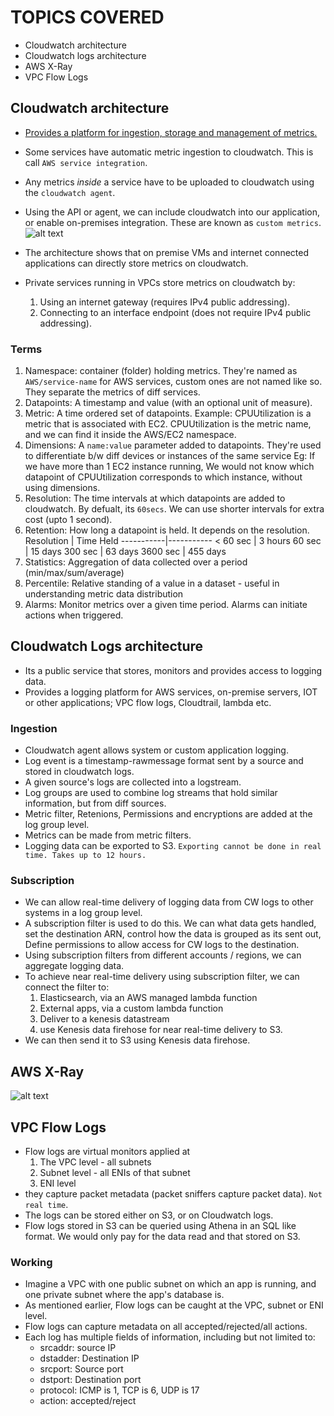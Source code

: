 # TOPICS COVERED
- Cloudwatch architecture
- Cloudwatch logs architecture
- AWS X-Ray
- VPC Flow Logs

## Cloudwatch architecture
- <ins> Provides a platform for ingestion, storage and management of metrics. </ins>
- Some services have automatic metric ingestion to cloudwatch. This is call `AWS service integration`.
- Any metrics *inside* a service have to be uploaded to cloudwatch using the `cloudwatch agent`.
- Using the API or agent, we can include cloudwatch into our application, or enable on-premises integration. These are known as `custom metrics`.
![alt text](<Screenshots/Screenshot 2024-06-11 at 10.43.08 AM.png>)

- The architecture shows that on premise VMs and internet connected applications can directly store metrics on cloudwatch.
- Private services running in VPCs store metrics on cloudwatch by:
    1. Using an internet gateway (requires IPv4 public addressing).
    2. Connecting to an interface endpoint (does not require IPv4 public addressing).

### Terms
1. Namespace: container (folder) holding metrics. They're named as `AWS/service-name` for AWS services, custom ones are not named like so. They separate the metrics of diff services.
2. Datapoints: A timestamp and value (with an optional unit of measure).
3. Metric: A time ordered set of datapoints. Example: CPUUtilization is a metric that is associated with EC2. CPUUtilization is the metric name, and we can find it inside the AWS/EC2 namespace. 
4. Dimensions: A `name:value` parameter added to datapoints. They're used to differentiate b/w diff devices or instances of the same service Eg: If we have more than 1 EC2 instance running, We would not know which datapoint of CPUUtilization corresponds to which instance, without using dimensions.
5. Resolution: The time intervals at which datapoints are added to cloudwatch. By defualt, its `60secs`. We can use shorter intervals for extra cost (upto 1 second). 
6. Retention: How long a datapoint is held. It depends on the resolution.
    Resolution | Time Held
    -----------|-----------
    < 60 sec   |  3 hours
    60 sec     |  15 days
    300 sec    |  63 days
    3600 sec   |  455 days
7. Statistics: Aggregation of data collected over a period (min/max/sum/average)
8. Percentile: Relative standing of a value in a dataset - useful in understanding metric data distribution
9. Alarms: Monitor metrics over a given time period. Alarms can initiate actions when triggered. 

## Cloudwatch Logs architecture
- Its a public service that stores, monitors and provides access to logging data. 
- Provides a logging platform for AWS services, on-premise servers, IOT or other applications; VPC flow logs, Cloudtrail, lambda etc.

### Ingestion
- Cloudwatch agent allows system or custom application logging.
- Log event is a timestamp-rawmessage format sent by a source and stored in cloudwatch logs. 
- A given source's logs are collected into a logstream. 
- Log groups are used to combine log streams that hold similar information, but from diff sources. 
- Metric filter, Retenions, Permissions and encryptions are added at the log group level. 
- Metrics can be made from metric filters. 
- Logging data can be exported to S3. `Exporting cannot be done in real time. Takes up to 12 hours.`

### Subscription
- We can allow real-time delivery of logging data from CW logs to other systems in a log group level. 
- A subscription filter is used to do this. We can what data gets handled, set the destination ARN, control how the data is grouped as its sent out, Define permissions to allow access for CW logs to the destination. 
- Using subscription filters from different accounts / regions, we can aggregate logging data. 
- To achieve near real-time delivery using subscription filter, we can connect the filter to:
    1. Elasticsearch, via an AWS managed lambda function
    2. External apps, via a custom lambda function
    3. Deliver to a kenesis datastream
    4. use Kenesis data firehose for near real-time delivery to S3. 
- We can then send it to S3 using Kenesis data firehose.

## AWS X-Ray
![alt text](<Screenshots/Screenshot 2024-06-11 at 11.55.42 AM.png>)

## VPC Flow Logs

- Flow logs are virtual monitors applied at 
    1. The VPC level - all subnets
    2. Subnet level - all ENIs of that subnet
    3. ENI level
- they capture packet metadata (packet sniffers capture packet data). `Not real time`.
- The logs can be stored either on S3, or on Cloudwatch logs. 
- Flow logs stored in S3 can be queried using Athena in an SQL like format. We would only pay for the data read and that stored on S3.

### Working
- Imagine a VPC with one public subnet on which an app is running, and one private subnet where the app's database is. 
- As mentioned earlier, Flow logs can be caught at the VPC, subnet or ENI level. 
- Flow logs can capture metadata on all accepted/rejected/all actions.
- Each log has multiple fields of information, including but not limited to:
    - srcaddr: source IP
    - dstadder: Destination IP
    - srcport: Source port
    - dstport: Destination port
    - protocol: ICMP is 1, TCP is 6, UDP is 17
    - action: accepted/reject

